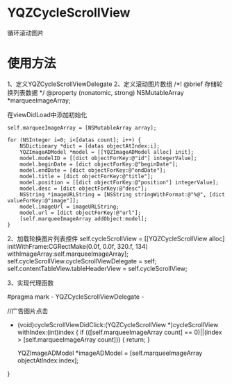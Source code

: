 # YQZCycleScrollView
循环滚动图片

# 使用方法

1、定义YQZCycleScrollViewDelegate <YQZCycleScrollViewDelegate>
2、定义滚动图片数组
/*!
 @brief     存储轮换列表数据
 */
@property (nonatomic, strong) NSMutableArray *marqueeImageArray;

在viewDidLoad中添加初始化

    self.marqueeImageArray = [NSMutableArray array];

    for (NSInteger i=0; i<[datas count]; i++) {
        NSDictionary *dict = [datas objectAtIndex:i];
        YQZImageADModel *model = [[YQZImageADModel alloc] init];
        model.modelID = [[dict objectForKey:@"id"] integerValue];
        model.beginDate = [dict objectForKey:@"beginDate"];
        model.endDate = [dict objectForKey:@"endDate"];
        model.title = [dict objectForKey:@"title"];
        model.position = [[dict objectForKey:@"position"] integerValue];
        model.desc = [dict objectForKey:@"desc"];
        NSString *imageURLString = [NSString stringWithFormat:@"%@", [dict valueForKey:@"image"]];
        model.imageUrl = imageURLString;
        model.url = [dict objectForKey:@"url"];
        [self.marqueeImageArray addObject:model];
    }

2、加载轮换图片列表控件
    self.cycleScrollView = [[YQZCycleScrollView alloc] initWithFrame:CGRectMake(0.0f, 0.0f, 320.f, 134)
                                                    withImageArray:self.marqueeImageArray];
    self.cycleScrollView.cycleScrollViewDelegate = self;    
    self.contentTableView.tableHeaderView = self.cycleScrollView;

3、实现代理函数

#pragma mark - YQZCycleScrollViewDelegate -

//广告图片点击
- (void)cycleScrollViewDidClick:(YQZCycleScrollView *)cycleScrollView withIndex:(int)index
{
    if (([self.marqueeImageArray count] == 0)||(index > [self.marqueeImageArray count]))
    {
        return;
    }
    
    YQZImageADModel *imageADModel = [self.marqueeImageArray objectAtIndex:index];

}

